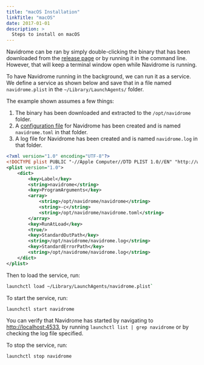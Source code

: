 ```yaml
---
title: "macOS Installation"
linkTitle: "macOS"
date: 2017-01-01
description: >
  Steps to install on macOS
---
```




Navidrome can be ran by simply double-clicking the binary that has been downloaded from the [release page](https://github.com/navidrome/navidrome/releases/latest) or by running it in the command line. However, that will keep a terminal window open while Navidrome is running.

To have Navidrome running in the background, we can run it as a service.
We define a service as shown below and save that in a file named `navidrome.plist` in the `~/Library/LaunchAgents/` folder.

The example shown assumes a few things:

1. The binary has been downloaded and extracted to the `/opt/navidrome` folder.
2. A [configuration file](https://www.navidrome.org/docs/usage/configuration-options) for Navidrome has been created and is named `navidrome.toml` in that folder.
3. A log file for Navidrome has been created and is named `navidrome.log` in that folder.

```xml
<?xml version="1.0" encoding="UTF-8"?>
<!DOCTYPE plist PUBLIC "-//Apple Computer//DTD PLIST 1.0//EN" "http://www.apple.com/DTDs/PropertyList-1.0.dtd">
<plist version="1.0">
    <dict>
        <key>Label</key>
        <string>navidrome</string>
        <key>ProgramArguments</key>
        <array>
            <string>/opt/navidrome/navidrome</string>
            <string>-c</string>
            <string>/opt/navidrome/navidrome.toml</string>
        </array>
        <key>RunAtLoad</key>
        <true/>
        <key>StandardOutPath</key>
        <string>/opt/navidrome/navidrome.log</string>
        <key>StandardErrorPath</key>
        <string>/opt/navidrome/navidrome.log</string>
    </dict>
</plist>
```

Then to load the service, run:
```bash
launchctl load ~/Library/LaunchAgents/navidrome.plist`
```

To start the service, run:
```bash
launchctl start navidrome
```

You can verify that Navidrome has started by navigating to [http://localhost:4533](http://localhost:4533), by running `launchctl list | grep navidrome` or by checking the log file specified.

To stop the service, run:
```bash
launchctl stop navidrome
```
